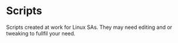 # Scripts
Scripts created at work for Linux SAs. They may need editing and or tweaking to fullfil your need.
